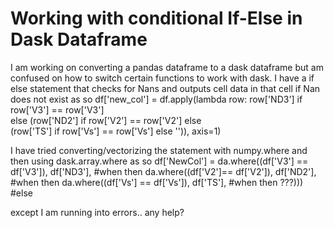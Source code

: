 
# Working with conditional If-Else in Dask Dataframe

I am working on converting a pandas dataframe to a dask dataframe but am confused on how to switch certain functions to work with dask. I have a if else statement that checks for Nans and outputs cell data in that cell if Nan does not exist as so
df['new_col'] = df.apply(lambda row: row['ND3'] if row['V3'] == row['V3']\
       else (row['ND2'] if row['V2'] == row['V2'] else \
           (row['TS'] if row['Vs'] == row['Vs'] else '')), axis=1)

I have tried converting/vectorizing the statement with numpy.where and then using dask.array.where as so
df['NewCol'] = da.where((df['V3'] == df['V3']), df['ND3'],  #when then
                   da.where((df['V2']== df['V2']), df['ND2'],   #when then
                      da.where((df['Vs'] == df['Vs']), df['TS'], #when then
                          ???)))  #else


except I am running into errors.. any help?

        